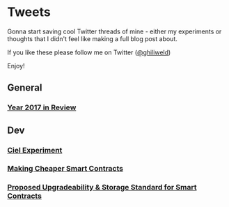 # Tweets
Gonna start saving cool Twitter threads of mine - either my experiments or thoughts that I didn't feel like making a full blog post about.

If you like these please follow me on Twitter ([@ghiliweld](https://twitter.com/ghiliweld))

Enjoy!

## General
### [Year 2017 in Review](https://twitter.com/ghiliweld/status/996956030675365888)

## Dev

### [Ciel Experiment](https://twitter.com/ghiliweld/status/1000260078912655360)

### [Making Cheaper Smart Contracts](https://twitter.com/ghiliweld/status/1001615180676116480)

### [Proposed Upgradeability & Storage Standard for Smart Contracts](https://twitter.com/ghiliweld/status/1002556977455779841)
